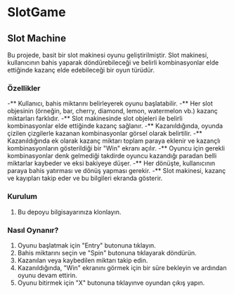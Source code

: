# SlotGame
## Slot Machine
Bu projede, basit bir slot makinesi oyunu geliştirilmiştir. Slot makinesi, kullanıcının bahis yaparak döndürebileceği ve belirli kombinasyonlar elde ettiğinde kazanç elde edebileceği bir oyun türüdür.

### Özellikler

-** Kullanıcı, bahis miktarını belirleyerek oyunu başlatabilir.
-** Her slot objesinin (örneğin, bar, cherry, diamond, lemon, watermelon vb.) kazanç miktarları farklıdır.
-** Slot makinesinde slot objeleri ile belirli kombinasyonlar elde ettiğinde kazanç sağlanır.
-** Kazanıldığında, oyunda çizilen çizgilerle kazanan kombinasyonlar görsel olarak belirtilir.
-** Kazanıldığında ek olarak kazanç miktarı toplam paraya eklenir ve kazançlı kombinasyonların gösterildiği bir "Win" ekranı açılır.
-** Oyuncu için gerekli kombinasyonlar denk gelmediği takdirde oyuncu kazandığı paradan belli miktarlar kaybeder ve eksi bakiyeye düşer. 
-** Her dönüşte, kullanıcının paraya bahis yatırması ve dönüş yapması gerekir.
-** Slot makinesi, kazanç ve kayıpları takip eder ve bu bilgileri ekranda gösterir.

### Kurulum

1. Bu depoyu bilgisayarınıza klonlayın.

### Nasıl Oynanır?

1. Oyunu başlatmak için "Entry" butonuna tıklayın.
2. Bahis miktarını seçin ve "Spin" butonuna tıklayarak döndürün.
3. Kazanılan veya kaybedilen miktarı takip edin.
4. Kazanıldığında, "Win" ekranını görmek için bir süre bekleyin ve ardından oyunu devam ettirin.
5. Oyunu bitirmek için "X" butonuna tıklayınve oyundan çıkış yapın.

